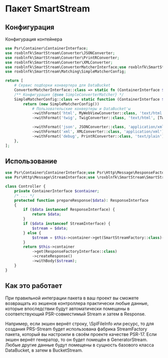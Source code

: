 # Пакет SmartStream

## Конфигурация

Конфигурация контейнера

```php
use Psr\Container\ContainerInterface;
use roxblnfk\SmartStream\Converter\JSONConverter;
use roxblnfk\SmartStream\Converter\PrintRConverter;
use roxblnfk\SmartStream\Converter\XMLConverter;
use roxblnfk\SmartStream\ConverterMatcherInterface;use roxblnfk\SmartStream\Matching\SimpleConverterMatcher;
use roxblnfk\SmartStream\Matching\SimpleMatcherConfig;

return [
    # Сервис подборки конвертера для DataBucket
    ConverterMatcherInterface::class => static fn (ContainerInterface $c) => $c->get(SimpleConverterMatcher::class),
    /** Конфигурация {@see SimpleConverterMatcher} */
    SimpleMatcherConfig::class => static function (ContainerInterface $container) {
        return (new SimpleMatcherConfig())
            # Пользовательские конвертеры и DataBucket'ы
            ->withFormat('html', MyWebViewConverter::class, 'text/html', [MyWebDataBucket::class])
            ->withFormat('twig', TwigConverter::class, 'text/html', [TwigDataBucket::class])

            ->withFormat('json', JSONConverter::class, 'application/xml')
            ->withFormat('xml', XMLConverter::class, 'application/xml')
            ->withFormat('debug', PrintRConverter::class, 'text/plain');
    },
];
```

## Использование

```php
use Psr\Container\ContainerInterface;use Psr\Http\Message\ResponseFactoryInterface;use Psr\Http\Message\ResponseInterface;
use Psr\Http\Message\StreamInterface;use \roxblnfk\SmartStream\SmartStreamFactory;

class Controller {
    private ContainerInterface $container;
    /* ... */
    protected function prepareResponse($data): ResponseInterface
    {
        if ($data instanceof ResponseInterface) {
            return $data;
        }
        if ($data instanceof StreamInterface) {
            $stream = $data;
        } else {
            $stream = $this->container->get(SmartStreamFactory::class)->createStream($data);
        }
        return $this->container
            ->get(ResponseFactoryInterface::class)
            ->createResponse()
            ->withBody($stream);
    }
}
```

## Как это работает

При правильной интеграции пакета в ваш проект вы сможете возвращать из экшенов контроллера практически любые данные,
которые впоследствии будут автоматически помещены в соответствующий PSR-совместимый Stream и затем в Response.

Например, если экшен вернёт строку, \SplFileInfo или ресурс, то для создания PRS-Stream будет использована фабрика
StreamFactory пакета, который вы настроили в своём проекте качестве PSR-17. Если экшен вернёт генератор, то он будет
помещён в GeneratorStream. Любые другие данные будут помещены в сущность базового класса DataBucket, в затем в
BucketStream.
